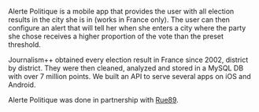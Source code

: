 Alerte Politique is a mobile app that provides the user with all election results in the city she is in (works in France only). The user can then configure an alert that will tell her when she enters a city where the party she chose receives a higher proportion of the vote than the preset threshold.

Journalism++ obtained every election result in France since 2002, district by district. They were then cleaned, analyzed and stored in a MySQL DB with over 7 million points. We built an API to serve several apps on iOS and Android.

Alerte Politique was done in partnership with [Rue89](http://www.rue89.com/).
